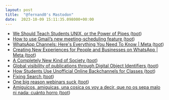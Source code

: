 ```yaml
---
layout: post
title:  "@fernand0's Mastodon"
date:  2023-10-09 15:11:35.098000+00:00
---
```

*  [We Should Teach Students UNIX, or the Power of Pipes ](https://atthis.link/blog/2023/21667.htm) ([toot](https://mastodon.social/@fernand0/111205698443384170))
*  [How to use Gmail’s new meeting-scheduling feature ](https://blog.google/products/gmail/how-to-schedule-meetings-gmail) ([toot](https://mastodon.social/@fernand0/111205564569480317))
*  [WhatsApp Channels: Here's Everything You Need To Know \| Meta ](https://about.fb.com/news/2023/09/whatsapp-channels-heres-everything-you-need-to-know) ([toot](https://mastodon.social/@fernand0/111205323422662117))
*  [Creating New Experiences for People and Businesses on WhatsApp \| Meta ](https://about.fb.com/news/2023/09/whatsapp-new-experiences-for-people-and-businesses) ([toot](https://mastodon.social/@fernand0/111205141659375381))
*  [A Completely New Kind of Society ](https://www.workfutures.io/p/a-completely-new-kind-of-societ) ([toot](https://mastodon.social/@fernand0/111204865674377178))
*  [Global visibility of publications through Digital Object Identifiers ](https://www.frontiersin.org/articles/10.3389/frma.2023.120798) ([toot](https://mastodon.social/@fernand0/111204579047538536))
*  [How Students Use Unofficial Online Backchannels for Classes ](https://www.edsurge.com/news/2023-09-07-how-students-use-unofficial-online-backchannels-for-classe) ([toot](https://mastodon.social/@fernand0/111204272155441803))
*  [Fixing Search ](https://berjon.com/fixing-search) ([toot](https://mastodon.social/@fernand0/111204057966159372))
*  [One big reason webinars suck ](https://bryanalexander.org/videoconferencing/one-big-reason-webinars-suck) ([toot](https://mastodon.social/@fernand0/111203883676981118))
*  [Amiguicos, amiguicas, una cosica os voy a decir, que no os sepa malo ni nada: cuánto horro ](https://mastodon.social/@fernand0/111201005564307369) ([toot](https://mastodon.social/@fernand0/111201005564307369))
